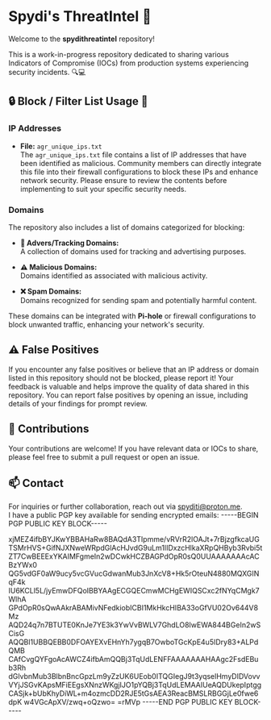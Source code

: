 # Spydi's ThreatIntel 🚨

Welcome to the **spydithreatintel** repository! 

This is a work-in-progress repository dedicated to sharing various Indicators of Compromise (IOCs) from production systems experiencing security incidents. 🔍💻

## 🔒 Block / Filter List Usage 📜

### IP Addresses

- **File:** `agr_unique_ips.txt`  
  The `agr_unique_ips.txt` file contains a list of IP addresses that have been identified as malicious. Community members can directly integrate this file into their firewall configurations to block these IPs and enhance network security. Please ensure to review the contents before implementing to suit your specific security needs.

### Domains

The repository also includes a list of domains categorized for blocking:

- **🛑 Advers/Tracking Domains:**  
  A collection of domains used for tracking and advertising purposes.

- **⚠️ Malicious Domains:**  
  Domains identified as associated with malicious activity.

- **❌ Spam Domains:**  
  Domains recognized for sending spam and potentially harmful content.

These domains can be integrated with **Pi-hole** or firewall configurations to block unwanted traffic, enhancing your network's security.

## ⚠️ False Positives

If you encounter any false positives or believe that an IP address or domain listed in this repository should not be blocked, please report it! Your feedback is valuable and helps improve the quality of data shared in this repository. You can report false positives by opening an issue, including details of your findings for prompt review.

## 📝 Contributions

Your contributions are welcome! If you have relevant data or IOCs to share, please feel free to submit a pull request or open an issue.

## 📫 Contact

For inquiries or further collaboration, reach out via [spyditi@proton.me](mailto:spyditi@proton.me).  
I have a public PGP key available for sending encrypted emails:
-----BEGIN PGP PUBLIC KEY BLOCK-----

xjMEZ4ifbBYJKwYBBAHaRw8BAQdA3TIpmme/vRVrR2lOAJt+7rBjzgfkcaUG
TSMrHVS+GifNJXNweWRpdGlAcHJvdG9uLm1lIDxzcHlkaXRpQHByb3Rvbi5t
ZT7CwBEEExYKAIMFgmeIn2wDCwkHCZBAGPdOpR0sQ0UUAAAAAAAcACBzYWx0
QG5vdGF0aW9ucy5vcGVucGdwanMub3JnXcV8+Hk5rOteuN4880MQXGINqF4k
IU6KCLl5L/jyEmwDFQoIBBYAAgECGQECmwMCHgEWIQSCxc2fNYqCMgk7WlhA
GPdOpR0sQwAAkrABAMivNFedkiobICBI1MkHkcHIBA33oGfVU02Ov644V8Mz
AQD24q7n7BTUTE0KnJe7YE3k3YwVvBWLV7GhdLO8IwEWA844BGeIn2wSCisG
AQQBl1UBBQEBB0DFOAYEXvEHnYh7ygqB7OwboTGcKpE4u5IDry83+ALPdQMB
CAfCvgQYFgoAcAWCZ4ifbAmQQBj3TqUdLENFFAAAAAAAHAAgc2FsdEBub3Rh
dGlvbnMub3BlbnBncGpzLm9yZzUK6UEob0ITQGIegJ9t3yqselHmyDIDVovv
VYjJSGvKApsMFiEEgsXNnzWKgjIJO1pYQBj3TqUdLEMAAIUeAQDUkepIptgg
CASjk+bUbKhyDiWL+m4ozmcDD2RJE5tGsAEA3ReacBMSLRBGGjLe0fwe6dpK
w4VGcApXV/zwq+oQzwo=
=rMVp
-----END PGP PUBLIC KEY BLOCK-----
